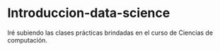 # Introduccion-data-science
Iré subiendo las clases prácticas brindadas en el curso de Ciencias de computación.
